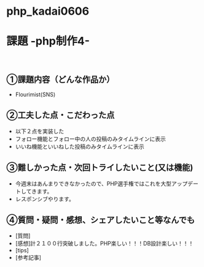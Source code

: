 # php_kadai0606
# 課題 -php制作4-
​
## ①課題内容（どんな作品か）
- Flourimist(SNS)
​
## ②工夫した点・こだわった点
- 以下２点を実装した
- フォロー機能とフォロー中の人の投稿のみタイムラインに表示
- いいね機能といいねした投稿のみタイムラインに表示
​
## ③難しかった点・次回トライしたいこと(又は機能)
- 今週末はあんまりできなかったので、PHP選手権ではこれを大型アップデートしてきます。
- レスポンシブやります。

## ④質問・疑問・感想、シェアしたいこと等なんでも
- [質問]
- [感想]計２１００行突破しました。PHP楽しい！！！DB設計楽しい！！！
- [tips]
- [参考記事]
